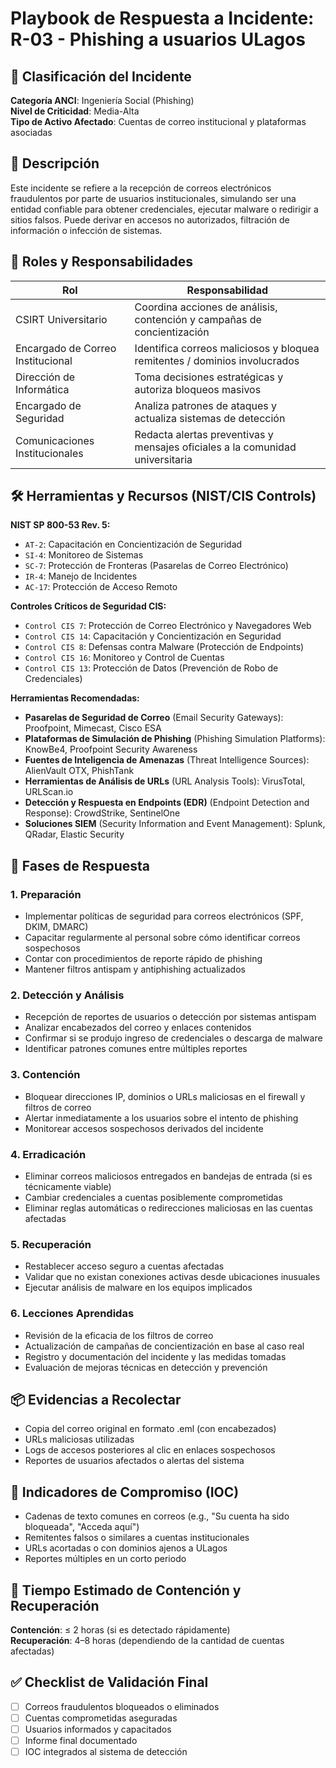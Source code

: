 # Playbook de Respuesta a Incidente: R-03 - Phishing a usuarios ULagos

## 🛑 Clasificación del Incidente
**Categoría ANCI**: Ingeniería Social (Phishing)  
**Nivel de Criticidad**: Media-Alta  
**Tipo de Activo Afectado**: Cuentas de correo institucional y plataformas asociadas

## 🧩 Descripción
Este incidente se refiere a la recepción de correos electrónicos fraudulentos por parte de usuarios institucionales, simulando ser una entidad confiable para obtener credenciales, ejecutar malware o redirigir a sitios falsos. Puede derivar en accesos no autorizados, filtración de información o infección de sistemas.

## 👥 Roles y Responsabilidades
| Rol                            | Responsabilidad                                                                 |
|--------------------------------|---------------------------------------------------------------------------------|
| CSIRT Universitario            | Coordina acciones de análisis, contención y campañas de concientización         |
| Encargado de Correo Institucional | Identifica correos maliciosos y bloquea remitentes / dominios involucrados    |
| Dirección de Informática       | Toma decisiones estratégicas y autoriza bloqueos masivos                        |
| Encargado de Seguridad         | Analiza patrones de ataques y actualiza sistemas de detección                   |
| Comunicaciones Institucionales | Redacta alertas preventivas y mensajes oficiales a la comunidad universitaria   |

## 🛠️ Herramientas y Recursos (NIST/CIS Controls)
**NIST SP 800-53 Rev. 5:**
- `AT-2`: Capacitación en Concientización de Seguridad
- `SI-4`: Monitoreo de Sistemas
- `SC-7`: Protección de Fronteras (Pasarelas de Correo Electrónico)
- `IR-4`: Manejo de Incidentes
- `AC-17`: Protección de Acceso Remoto

**Controles Críticos de Seguridad CIS:**
- `Control CIS 7`: Protección de Correo Electrónico y Navegadores Web
- `Control CIS 14`: Capacitación y Concientización en Seguridad
- `Control CIS 8`: Defensas contra Malware (Protección de Endpoints)
- `Control CIS 16`: Monitoreo y Control de Cuentas
- `Control CIS 13`: Protección de Datos (Prevención de Robo de Credenciales)

**Herramientas Recomendadas:**
- **Pasarelas de Seguridad de Correo** (Email Security Gateways): Proofpoint, Mimecast, Cisco ESA
- **Plataformas de Simulación de Phishing** (Phishing Simulation Platforms): KnowBe4, Proofpoint Security Awareness
- **Fuentes de Inteligencia de Amenazas** (Threat Intelligence Sources): AlienVault OTX, PhishTank
- **Herramientas de Análisis de URLs** (URL Analysis Tools): VirusTotal, URLScan.io
- **Detección y Respuesta en Endpoints (EDR)** (Endpoint Detection and Response): CrowdStrike, SentinelOne
- **Soluciones SIEM** (Security Information and Event Management): Splunk, QRadar, Elastic Security

## 🧭 Fases de Respuesta

### 1. Preparación
- Implementar políticas de seguridad para correos electrónicos (SPF, DKIM, DMARC)
- Capacitar regularmente al personal sobre cómo identificar correos sospechosos
- Contar con procedimientos de reporte rápido de phishing
- Mantener filtros antispam y antiphishing actualizados

### 2. Detección y Análisis
- Recepción de reportes de usuarios o detección por sistemas antispam
- Analizar encabezados del correo y enlaces contenidos
- Confirmar si se produjo ingreso de credenciales o descarga de malware
- Identificar patrones comunes entre múltiples reportes

### 3. Contención
- Bloquear direcciones IP, dominios o URLs maliciosas en el firewall y filtros de correo
- Alertar inmediatamente a los usuarios sobre el intento de phishing
- Monitorear accesos sospechosos derivados del incidente

### 4. Erradicación
- Eliminar correos maliciosos entregados en bandejas de entrada (si es técnicamente viable)
- Cambiar credenciales a cuentas posiblemente comprometidas
- Eliminar reglas automáticas o redirecciones maliciosas en las cuentas afectadas

### 5. Recuperación
- Restablecer acceso seguro a cuentas afectadas
- Validar que no existan conexiones activas desde ubicaciones inusuales
- Ejecutar análisis de malware en los equipos implicados

### 6. Lecciones Aprendidas
- Revisión de la eficacia de los filtros de correo
- Actualización de campañas de concientización en base al caso real
- Registro y documentación del incidente y las medidas tomadas
- Evaluación de mejoras técnicas en detección y prevención

## 📦 Evidencias a Recolectar
- Copia del correo original en formato .eml (con encabezados)
- URLs maliciosas utilizadas
- Logs de accesos posteriores al clic en enlaces sospechosos
- Reportes de usuarios afectados o alertas del sistema

## 📌 Indicadores de Compromiso (IOC)
- Cadenas de texto comunes en correos (e.g., "Su cuenta ha sido bloqueada", "Acceda aquí")
- Remitentes falsos o similares a cuentas institucionales
- URLs acortadas o con dominios ajenos a ULagos
- Reportes múltiples en un corto periodo

## 📅 Tiempo Estimado de Contención y Recuperación
**Contención**: ≤ 2 horas (si es detectado rápidamente)  
**Recuperación**: 4–8 horas (dependiendo de la cantidad de cuentas afectadas)

## ✅ Checklist de Validación Final
- [ ] Correos fraudulentos bloqueados o eliminados
- [ ] Cuentas comprometidas aseguradas
- [ ] Usuarios informados y capacitados
- [ ] Informe final documentado
- [ ] IOC integrados al sistema de detección